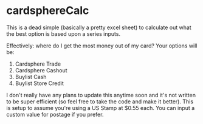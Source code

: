 # cardsphereCalc

This is a dead simple (basically a pretty excel sheet) to calculate out what the best option is based upon a series inputs. 

Effectively: where do I get the most money out of my card? Your options will be:

1. Cardsphere Trade
2. Cardsphere Cashout
3. Buylist Cash
4. Buylist Store Credit

I don't really have any plans to update this anytime soon and it's not written to be super efficient (so feel free to take the code and make it better). This is setup to assume you're using a US Stamp at $0.55 each. You can input a custom value for postage if you prefer. 
